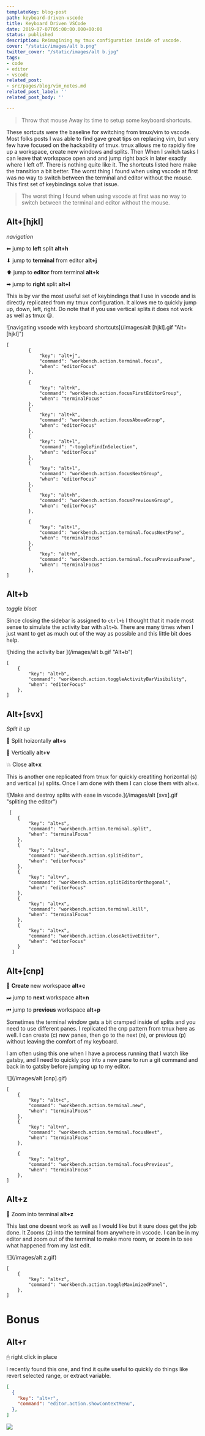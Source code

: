 ```yaml
---
templateKey: blog-post
path: keyboard-driven-vscode
title: Keyboard Driven VSCode
date: 2019-07-07T05:00:00.000+00:00
status: published
description: Reimagining my tmux configuration inside of vscode.
cover: "/static/images/alt b.png"
twitter_cover: "/static/images/alt b.jpg"
tags:
- code
- editor
- vscode
related_post:
- src/pages/blog/vim_notes.md
related_post_label: ''
related_post_body: ''

---
```

> Throw that mouse Away its time to setup some keyboard shortcuts.

These sortcuts were the baseline for switching from tmux/vim to vscode.  Most folks posts I was able to find gave great tips on replacing vim, but very few have focused on the hackability of tmux.  tmux allows me to rapidly fire up a workspace, create new windows and splits.  Then When I switch tasks I can leave that workspace open and and jump right back in later exactly where I left off.  There is nothing quite like it.  The shortcuts listed here make the transition a bit better. The worst thing I found when using vscode at first was no way to switch between the terminal and editor without the mouse.  This first set of keybindings solve that issue.

> The worst thing I found when using vscode at first was no way to switch between the terminal and editor without the mouse.

## Alt+\[hjkl\]

_navigation_

⬅ jump to **left** split **alt+h**

⬇ jump to **terminal** from editor **alt+j**

⬆ jump to **editor** from terminal **alt+k**

➡ jump to **right** split **alt+l**

This is by var the most useful set of keybindings that I use in vscode and is directly replicated from my tmux configuration.  It allows me to quickly jump up, down, left, right.  Do note that if you use vertical splits it does not work as well as tmux 😢.

![navigating vscode with keyboard shortcuts](/images/alt \[hjkl\].gif "Alt+[hjkl]")

    [
            {
                "key": "alt+j",
                "command": "workbench.action.terminal.focus",
                "when": "editorFocus"
            },
        
            {
                "key": "alt+k",
                "command": "workbench.action.focusFirstEditorGroup",
                "when": "terminalFocus"
            },
            {
                "key": "alt+k",
                "command": "workbench.action.focusAboveGroup",
                "when": "editorFocus"
            },
            {
                "key": "alt+l",
                "command": "-toggleFindInSelection",
                "when": "editorFocus"
            },
            {
                "key": "alt+l",
                "command": "workbench.action.focusNextGroup",
                "when": "editorFocus"
            },
            {
                "key": "alt+h",
                "command": "workbench.action.focusPreviousGroup",
                "when": "editorFocus"
            },
        
            {
                "key": "alt+l",
                "command": "workbench.action.terminal.focusNextPane",
                "when": "terminalFocus"
            },
            {
                "key": "alt+h",
                "command": "workbench.action.terminal.focusPreviousPane",
                "when": "terminalFocus"
            },
    ]

## Alt+b

_toggle bloat_

Since closing the sidebar is assigned to `ctrl+b` I thought that it made most sense to simulate the activity bar with `alt+b`.  There are many times when I just want to get as much out of the way as possible and this little bit does help.

![hiding the activity bar ](/images/alt b.gif "Alt+b")

    [
        {
            "key": "alt+b",
            "command": "workbench.action.toggleActivityBarVisibility",
            "when": "editorFocus"
        },
    ]

## Alt+\[svx\]

_Split it up_

🙌 Split hoizontally **alt+s**

🍌 Vertically **alt+v**

💥 Close **alt+x**

This is another one replicated from tmux for quickly creatiting horizontal (s) and vertical (v) splits.  Once I am done with them I can close them with alt+x.

![Make and destroy splits with ease in vscode.](/images/alt \[svx\].gif "spliting the editor")

     [
        {
            "key": "alt+s",
            "command": "workbench.action.terminal.split",
            "when": "terminalFocus"
        },
        {
            "key": "alt+s",
            "command": "workbench.action.splitEditor",
            "when": "editorFocus"
        },
        {
            "key": "alt+v",
            "command": "workbench.action.splitEditorOrthogonal",
            "when": "editorFocus"
        },
        {
            "key": "alt+x",
            "command": "workbench.action.terminal.kill",
            "when": "terminalFocus"
        },
        {
            "key": "alt+x",
            "command": "workbench.action.closeActiveEditor",
            "when": "editorFocus"
        }
      ]

## Alt+\[cnp\]

🤲 **Create** new workspace **alt+c**

⏭ jump to **next** workspace **alt+n**

⏮ jump to **previous** workspace **alt+p**

Sometimes the terminal window gets a bit cramped inside of splits and you need to use different panes.  I replicated the cnp pattern from tmux here as well.  I can create (c) new panes, then go to the next (n), or previous (p) without leaving the comfort of my keyboard.

I am often using this one when I have a process running that I watch like gatsby, and I need to quickly pop into a new pane to run a git command and back in to gatsby before jumping up to my editor.

![](/images/alt \[cnp\].gif)

    [
        {
            "key": "alt+c",
            "command": "workbench.action.terminal.new",
            "when": "terminalFocus"
        },
        {
            "key": "alt+n",
            "command": "workbench.action.terminal.focusNext",
            "when": "terminalFocus"
        },
    
        {
            "key": "alt+p",
            "command": "workbench.action.terminal.focusPrevious",
            "when": "terminalFocus"
        },
    ]

## Alt+z

🗻 Zoom into terminal **alt+z**

This last one doesnt work as well as I would like but it sure does get the job done.  It Zooms (z) into the terminal from anywhere in vscode.  I can be in my editor and zoom out of the terminal to make more room, or zoom in to see what happened from my last edit.

![](/images/alt z.gif)

    [
        {
            "key": "alt+z",
            "command": "workbench.action.toggleMaximizedPanel",
        },
    ]

# Bonus

## Alt+r

🖱 right click in place

I recently found this one, and find it quite useful to quickly do things like revert selected range, or extract variable.

``` json
[
  {
    "key": "alt+r",
    "command": "editor.action.showContextMenu",
  },
]
```
![](/static/EIIMiJHWwAAqihV.png)